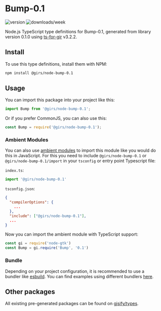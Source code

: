 
# Bump-0.1

![version](https://img.shields.io/npm/v/@girs/node-bump-0.1)
![downloads/week](https://img.shields.io/npm/dw/@girs/node-bump-0.1)


Node.js TypeScript type definitions for Bump-0.1, generated from library version 0.1.0 using [ts-for-gir](https://github.com/gjsify/ts-for-gir) v3.2.2.


## Install

To use this type definitions, install them with NPM:
```bash
npm install @girs/node-bump-0.1
```

## Usage

You can import this package into your project like this:
```ts
import Bump from '@girs/node-bump-0.1';
```

Or if you prefer CommonJS, you can also use this:
```ts
const Bump = require('@girs/node-bump-0.1');
```

### Ambient Modules

You can also use [ambient modules](https://github.com/gjsify/ts-for-gir/tree/main/packages/cli#ambient-modules) to import this module like you would do this in JavaScript.
For this you need to include `@girs/node-bump-0.1` or `@girs/node-bump-0.1/import` in your `tsconfig` or entry point Typescript file:

`index.ts`:
```ts
import '@girs/node-bump-0.1'
```

`tsconfig.json`:
```json
{
  "compilerOptions": {
    ...
  },
  "include": ["@girs/node-bump-0.1"],
  ...
}
```

Now you can import the ambient module with TypeScript support: 

```ts
const gi = require('node-gtk')
const Bump = gi.require('Bump', '0.1')
```


### Bundle

Depending on your project configuration, it is recommended to use a bundler like [esbuild](https://esbuild.github.io/). You can find examples using different bundlers [here](https://github.com/gjsify/ts-for-gir/tree/main/examples).

## Other packages

All existing pre-generated packages can be found on [gjsify/types](https://github.com/gjsify/types).

